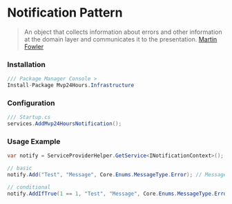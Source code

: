 # Notification Pattern
> An object that collects information about errors and other information at the domain layer and communicates it to the presentation. [Martin Fowler](https://en.wikipedia.org/wiki/Specification_pattern)

### Installation
```csharp
/// Package Manager Console >
Install-Package Mvp24Hours.Infrastructure
```

### Configuration
```csharp
/// Startup.cs
services.AddMvp24HoursNotification();
```

### Usage Example
```csharp
var notify = ServiceProviderHelper.GetService<INotificationContext>();

// basic
notify.Add("Test", "Message", Core.Enums.MessageType.Error); // MessageType: Success, Info, Warning, Error

// conditional 
notify.AddIfTrue(1 == 1, "Test", "Message", Core.Enums.MessageType.Error); // MessageType: Success, Info, Warning, Error
```
